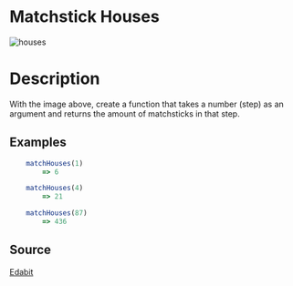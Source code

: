 # Matchstick Houses

![houses](https://edabit-challenges.s3.amazonaws.com/matchstick_houses.png)

# Description

With the image above, create a function that takes a number (step) as an argument and returns the amount of matchsticks in that step. 

## Examples

```javascript
    matchHouses(1)
        => 6
```
```javascript
    matchHouses(4)
        => 21
```
```javascript
    matchHouses(87)
        => 436
```
## Source 
[Edabit](https://edabit.com/challenge/tYHkTdFrEmWfxpPKF)